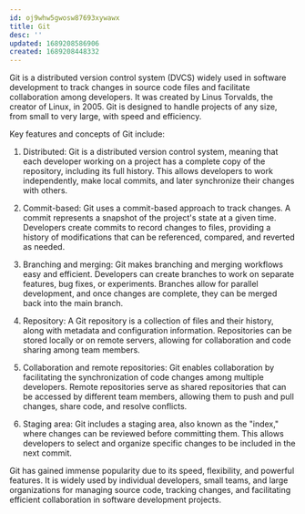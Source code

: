 ```yaml
---
id: oj9whw5gwosw87693xywawx
title: Git
desc: ''
updated: 1689208586906
created: 1689208448332
---
```


Git is a distributed version control system (DVCS) widely used in software development to track changes in source code files and facilitate collaboration among developers. It was created by Linus Torvalds, the creator of Linux, in 2005. Git is designed to handle projects of any size, from small to very large, with speed and efficiency.

Key features and concepts of Git include:

1. Distributed: Git is a distributed version control system, meaning that each developer working on a project has a complete copy of the repository, including its full history. This allows developers to work independently, make local commits, and later synchronize their changes with others.

2. Commit-based: Git uses a commit-based approach to track changes. A commit represents a snapshot of the project's state at a given time. Developers create commits to record changes to files, providing a history of modifications that can be referenced, compared, and reverted as needed.

3. Branching and merging: Git makes branching and merging workflows easy and efficient. Developers can create branches to work on separate features, bug fixes, or experiments. Branches allow for parallel development, and once changes are complete, they can be merged back into the main branch.

4. Repository: A Git repository is a collection of files and their history, along with metadata and configuration information. Repositories can be stored locally or on remote servers, allowing for collaboration and code sharing among team members.

5. Collaboration and remote repositories: Git enables collaboration by facilitating the synchronization of code changes among multiple developers. Remote repositories serve as shared repositories that can be accessed by different team members, allowing them to push and pull changes, share code, and resolve conflicts.

6. Staging area: Git includes a staging area, also known as the "index," where changes can be reviewed before committing them. This allows developers to select and organize specific changes to be included in the next commit.

Git has gained immense popularity due to its speed, flexibility, and powerful features. It is widely used by individual developers, small teams, and large organizations for managing source code, tracking changes, and facilitating efficient collaboration in software development projects.